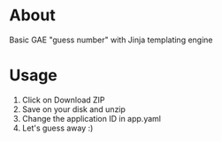 # About

Basic GAE "guess number" with Jinja templating engine

# Usage

1. Click on Download ZIP
2. Save on your disk and unzip
3. Change the application ID in app.yaml
4. Let's guess away :)
